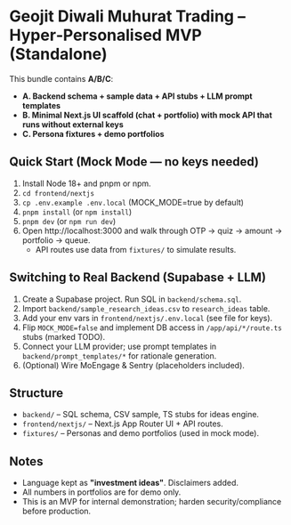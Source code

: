 # Geojit Diwali Muhurat Trading – Hyper‑Personalised MVP (Standalone)

This bundle contains **A/B/C**:
- **A. Backend schema + sample data + API stubs + LLM prompt templates**
- **B. Minimal Next.js UI scaffold (chat + portfolio) with mock API that runs without external keys**
- **C. Persona fixtures + demo portfolios**

## Quick Start (Mock Mode — no keys needed)
1. Install Node 18+ and pnpm or npm.
2. `cd frontend/nextjs`
3. `cp .env.example .env.local`  (MOCK_MODE=true by default)
4. `pnpm install` (or `npm install`)
5. `pnpm dev` (or `npm run dev`)
6. Open http://localhost:3000 and walk through OTP → quiz → amount → portfolio → queue.
   - API routes use data from `fixtures/` to simulate results.

## Switching to Real Backend (Supabase + LLM)
1. Create a Supabase project. Run SQL in `backend/schema.sql`.
2. Import `backend/sample_research_ideas.csv` to `research_ideas` table.
3. Add your env vars in `frontend/nextjs/.env.local` (see file for keys).
4. Flip `MOCK_MODE=false` and implement DB access in `/app/api/*/route.ts` stubs (marked TODO).
5. Connect your LLM provider; use prompt templates in `backend/prompt_templates/*` for rationale generation.
6. (Optional) Wire MoEngage & Sentry (placeholders included).

## Structure
- `backend/` – SQL schema, CSV sample, TS stubs for ideas engine.
- `frontend/nextjs/` – Next.js App Router UI + API routes.
- `fixtures/` – Personas and demo portfolios (used in mock mode).

## Notes
- Language kept as **"investment ideas"**. Disclaimers added.
- All numbers in portfolios are for demo only.
- This is an MVP for internal demonstration; harden security/compliance before production.
